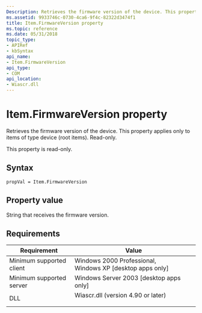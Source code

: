 ```yaml
---
Description: Retrieves the firmware version of the device. This property applies only to items of type device (root items). Read-only.
ms.assetid: 9933746c-0730-4ca6-9f4c-82322d3474f1
title: Item.FirmwareVersion property
ms.topic: reference
ms.date: 05/31/2018
topic_type: 
- APIRef
- kbSyntax
api_name: 
- Item.FirmwareVersion
api_type: 
- COM
api_location: 
- Wiascr.dll
---
```


# Item.FirmwareVersion property

Retrieves the firmware version of the device. This property applies only to items of type device (root items). Read-only.

This property is read-only.

## Syntax


```JScript
propVal = Item.FirmwareVersion
```



## Property value

String that receives the firmware version.

## Requirements



| Requirement | Value |
|-------------------------------------|---------------------------------------------------------------------------------------------------------------|
| Minimum supported client<br/> | Windows 2000 Professional, Windows XP \[desktop apps only\]<br/>                                        |
| Minimum supported server<br/> | Windows Server 2003 \[desktop apps only\]<br/>                                                          |
| DLL<br/>                      | <dl> <dt>Wiascr.dll (version 4.90 or later)</dt> </dl> |



 

 




